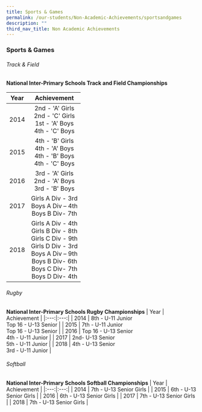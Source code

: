 ```yaml
---
title: Sports & Games
permalink: /our-students/Non-Academic-Achievements/sportsandgames
description: ""
third_nav_title: Non Academic Achievements
---
```

### Sports & Games
###### Track & Field
**National Inter-Primary Schools Track and Field Championships**

| Year | Achievement |
|:---:|:---:|
| 2014 | 2nd - 'A' Girls<br>2nd - 'C' Girls<br>1st - 'A' Boys<br>4th - 'C' Boys |
| 2015 | 4th - 'B' Girls<br>4th - 'A' Boys<br>4th - 'B' Boys<br>4th - 'C' Boys |
| 2016 | 3rd - 'A' Girls<br>2nd - 'A' Boys<br>3rd - 'B' Boys |
| 2017 | Girls A Div - 3rd<br>Boys A Div – 4th<br>Boys B Div- 7th |
| 2018 | Girls A Div - 4th<br>Girls B Div - 8th<br>Girls C Div - 9th<br>Girls D Div - 3rd<br>Boys A Div – 9th<br>Boys B Div- 6th<br>Boys C Div- 7th<br>Boys D Div- 4th |

###### Rugby
**National Inter-Primary Schools Rugby Championships**
| Year | Achievement |
|:---:|:---:|
| 2014 | 8th - U-11 Junior<br>Top 16 - U-13 Senior |
| 2015 | 7th - U-11 Junior<br>Top 16 - U-13 Senior |
| 2016 | Top 16 - U-13 Senior<br>4th - U-11 Junior |
| 2017 | 2nd- U-13 Senior<br>5th - U-11 Junior |
| 2018 | 4th - U-13 Senior<br>3rd - U-11 Junior |

###### Softball
**National Inter-Primary Schools Softball Championships**
| Year | Achievement |
|:---:|:---:|
| 2014 | 7th - U-13 Senior Girls |
| 2015 | 6th - U-13 Senior Girls |
| 2016 | 6th - U-13 Senior Girls |
| 2017 | 7th - U-13 Senior Girls |
| 2018 | 7th - U-13 Senior Girls |